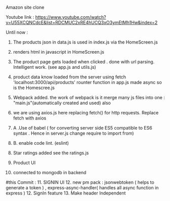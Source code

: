 Amazon site clone 

Youtube link : https://www.youtube.com/watch?v=U55XCQNCdcE&list=RDCMUC2xRE4hUCQ3xO3ymEtMh1Hw&index=2


Until now :

1. The products json in data.js is used in  index.js via  the HomeScreen.js

2. renders html in javascript in HomeScreen.js

3. The product page gets loaded when clicked . done with url parsing. Intelligent work. (see app.js and utils.js)

4. product data know loaded from the server using fetch 'localhost:3000/api/products'   rounter function in app.js made async so is the Homescree.js 


5. Webpack added. the work of webpack is it merge many js files into one : "main.js"(automatically created and used) also 
6. we are using axios.js here replacing fetch() for http requests. Replace fetch with axios
 <!-- Axios is a Javascript library used to make http requests from node.js or XMLHttpRequests from the browser and it supports the Promise API that is native to JS ES6. Another feature that it has over .fetch() is that it performs automatic transforms of JSON data.
If you use .fetch() there is a two-step process when handing JSON data. The first is to make the actual request and then the second is to call the .json() method on the response -->


7. A .Use of babel ( for converting server side ES5 compatible to ES6 syntax . Hence in server.js change require to import from)

7. B. enable code lint. (eslint)
<!--Linting is the automated checking of your source code for programmatic and stylistic errors. This is done by using a lint tool (otherwise known as linter). A lint tool is a basic static code analyzer. -->

8. Star ratings added see the ratings.js
 
9. Product UI

10. connected to mongodb in backend

#this Commit :
11. SIGNIN UI 
12.  new pm pack : jsonwebtoken ( helps to generate a token ) , express-async-handler( handles all async function in express )
12. SignIn feature 
13. Make header Independent 